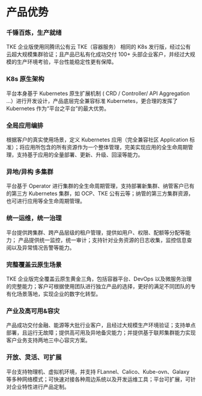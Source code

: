 # 产品优势



### 千锤百炼，生产就绪

TKE 企业版使用同腾讯公有云 TKE（容器服务） 相同的 K8s 发行版，经过公有云超大规模集群验证；且产品已私有化成功交付 100+ 头部企业客户，并经过大规模的生产环境考验，平台性能稳定性更有保障。

### K8s 原生架构
平台本身基于 Kubernetes 原生扩展机制 ( CRD / Controller/ API Aggregation …）进行开发设计，产品底层完全兼容标准 Kubernetes，更合理的发挥了 Kubernetes 作为“平台之平台”的最大优势。

### 全局应用编排
根据客户的真实使用场景，定义 Kubernetes 应用（完全兼容社区 Application 标准）；将应用所包含的所有资源作为一个整体管理，完美实现应用的全生命周期管理，支持基于应用的全量部署、更新、升级、回滚等能力。

### 异地/异构 多集群
平台基于 Operator 进行集群的全生命周期管理，支持部署新集群、纳管客户已有的第三方 Kubernetes 集群，如 OCP、TKE 公有云等；纳管的第三方集群资源，也可进行应用等全生命周期管理。

### 统一运维，统一治理
平台提供跨集群、跨产品层级的租户管理，提供如用户、权限、配额等分配等能力；
产品提供统一监控，统一审计；支持针对业务资源的日志收集，监控信息查阅以及异常情况告警等能力。

### 完整覆盖云原生场景
TKE 企业版完全覆盖云原生黄金三角，包括容器平台、DevOps 以及微服务治理的完整能力；客户可根据使用团队进行独立产品的选择，更好的满足不同团队的专有化场景落地，实现企业的数字化转型。

### 产业及高可用&容灾
产品成功交付金融、能源等大批行业客户，且经过大规模生产环境验证；支持单点部署，且运行无故障；提供高可用及异地备灾能力；并提供基于联邦集群能力实现客户业务支持两地三中心容灾方案。

### 开放、灵活、可扩展
平台支持物理机、虚拟机环境，并支持 FLannel、Calico、Kube-ovn、Galaxy 等多种网络模式；可快速对接各种周边系统以及开发运维工具；平台可扩展，可针对企业特性进行产品定制。

